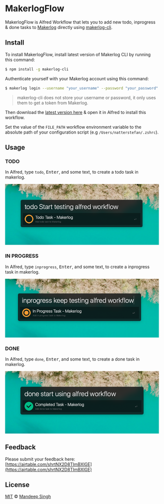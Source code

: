 # MakerlogFlow

MakerlogFlow is Alfred Workflow that lets you to add new todo, inprogress & done tasks to
[Makerlog](https://getmakerlog.com) directly using
[makerlog-cli](https://github.com/MihaiVoinea/makerlog-cli).

## Install

To install MakerlogFlow, install latest version of Makerlog CLI by running this
command:

```bash
$ npm install -g makerlog-cli
```

Authenticate yourself with your Makerlog account using this command:

```bash
$ makerlog login --username "your_username" --password "your_password"
```
> makerlog-cli does not store your username or password, it only uses them to
> get a token from Makerlog.

Then download the [latest version here](https://github.com/meSingh/alfred-makerlog/releases/latest)
& open it in Alfred to install this workflow.

Set the value of the `FILE_PATH` workflow environment variable to the absolute
path of your configuration script (e.g `/Users/natterstefan/.zshrc`).

## Usage

### TODO
In Alfred, type `todo`, <kbd>Enter</kbd>, and some text, to create a todo task
in makerlog.

![todo](/screenshots/todo.png)

### IN PROGRESS
In Alfred, type `inprogress`, <kbd>Enter</kbd>, and some text, to create a
inprogress task in makerlog.

![inprogress](/screenshots/inprogress.png)

### DONE
In Alfred, type `done`, <kbd>Enter</kbd>, and some text, to create a done task
in makerlog.

![done](/screenshots/done.png)

## Feedback

Please submit your feedback here:
[https://airtable.com/shrtNX2D8TImBXlGE](https://airtable.com/shrtNX2D8TImBXlGE)


## License

[MIT](license.md) © [Mandeep Singh](https://www.msingh.com)
